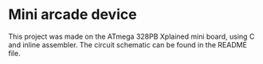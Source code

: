 # Mini arcade device
 This project was made on the ATmega 328PB Xplained mini board, using C and inline assembler. The circuit schematic can be found in the README file.
